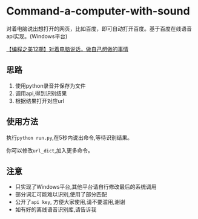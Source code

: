# Command-a-computer-with-sound
对着电脑说出想打开的网页，比如百度，即可自动打开百度。基于百度在线语音api实现。(Windows平台)

[【编程之美12期】对着电脑说话，做自己想做的事情](https://www.nowcoder.com/discuss/21073)

## 思路
1. 使用python录音并保存为文件
2. 调用api,得到识别结果
3. 根据结果打开对应url

## 使用方法
执行`python run.py`,在5秒内说出命令,等待识别结果。

你可以修改`url_dict`,加入更多命令。

## 注意
+ 只实现了Windows平台,其他平台请自行修改最后的系统调用
+ 部分词汇可能难以识别,使用了部分匹配
+ 公开了`api key`, 方便大家使用,请不要滥用,谢谢
+ 如有好的离线语音识别库,请告诉我
